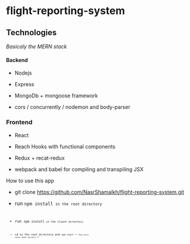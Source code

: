 # flight-reporting-system
## Technologies
*Basicaly the MERN stack*
#### Backend ###
- Nodejs

- Express

- MongoDb + mongoose framework

- cors / concurrently / nodemon and body-parser

### Frontend ###

- React

- Reach Hooks with functional components

- Redux + recat-redux

- webpack and babel for compiling and transpiling JSX


How to use this app

- git clone https://github.com/NasrShamalkh/flight-reporting-system.git

- run <code>npm install<code> in the root directory

- run <code>npm install<code> in the client directory

- cd to the root directory and <code>npm start<code> ** this will start both servers **
